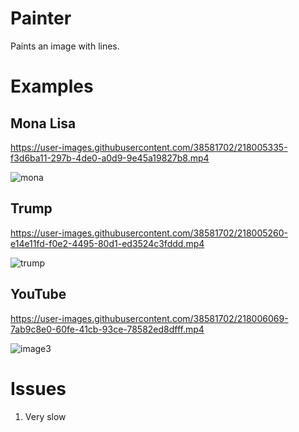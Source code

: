 # Painter
Paints an image with lines.

# Examples

## Mona Lisa

https://user-images.githubusercontent.com/38581702/218005335-f3d6ba11-297b-4de0-a0d9-9e45a19827b8.mp4

![mona](https://user-images.githubusercontent.com/38581702/218005469-a03c8234-f11b-4e7a-9c20-55c2edd7951d.png)

## Trump

https://user-images.githubusercontent.com/38581702/218005260-e14e11fd-f0e2-4495-80d1-ed3524c3fddd.mp4

![trump](https://user-images.githubusercontent.com/38581702/218005283-232eb6a5-0cc0-4017-9636-79cf48073d75.png)

## YouTube

https://user-images.githubusercontent.com/38581702/218006069-7ab9c8e0-60fe-41cb-93ce-78582ed8dfff.mp4

![image3](https://user-images.githubusercontent.com/38581702/218006079-2fd47c67-56a9-4d67-a8b1-c4fa1d5937ec.jpg)


# Issues

1. Very slow
